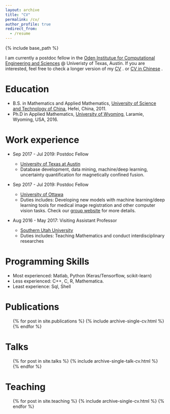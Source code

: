 ```yaml
---
layout: archive
title: "CV"
permalink: /cv/
author_profile: true
redirect_from:
  - /resume
---
```


{% include base_path %}

I am currently a postdoc fellow in the [Oden Institutue for Computational Engineering and Sciences](https://www.oden.utexas.edu/) @ Univeristy of Texas, Austin. 
If you are interested, feel free to check a longer version of my <span style="color:blue"> [CV](https://github.com/dykuang/dykuang.github.io/blob/master/Files/MyCV_ver2.0.pdf) </span>. or <span style="color:red"> [CV in Chinese](https://github.com/dykuang/dykuang.github.io/blob/master/Files/CV_Chinese.pdf) </span>.

Education
======
* B.S. in Mathematics and Applied Mathematics, [University of Science and Technology of China](http://en.ustc.edu.cn/), Hefei, China, 2011.
* Ph.D in Applied Mathematics, [University of Wyoming](http://www.uwyo.edu/), Laramie, Wyoming, USA, 2016.

Work experience
======
* Sep 2017 - Jul 2019: Postdoc Fellow
  * [University of Texas at Austin](https://www.utexas.edu/)
  * Database development, data mining, machine/deep learning, uncertainty quantification for magnetically confined fusion.

* Sep 2017 - Jul 2019: Postdoc Fellow
  * [University of Ottawa](https://www.uottawa.ca/en)
  * Duties includes: Developing new models with machine learning/deep learning tools for medical image registration and other computer vision tasks. Check our [group website](http://mysite.science.uottawa.ca/dsml/) for more details.

* Aug 2016 - May 2017: Visiting Assistant Professor
  * [Southern Utah University](https://www.suu.edu/)
  * Duties includes: Teaching Mathematics and conduct interdisciplinary researches
  
Programming Skills
======
* Most experienced: Matlab, Python (Keras/Tensorflow, scikit-learn)
* Less experienced: C++, C, R, Mathematica.
* Least experience: Sql, Shell

Publications
======
  <ul>{% for post in site.publications %}
    {% include archive-single-cv.html %}
  {% endfor %}</ul>
  
Talks
======
  <ul>{% for post in site.talks %}
    {% include archive-single-talk-cv.html %}
  {% endfor %}</ul>
  
Teaching
======
  <ul>{% for post in site.teaching %}
    {% include archive-single-cv.html %}
  {% endfor %}</ul>
  
